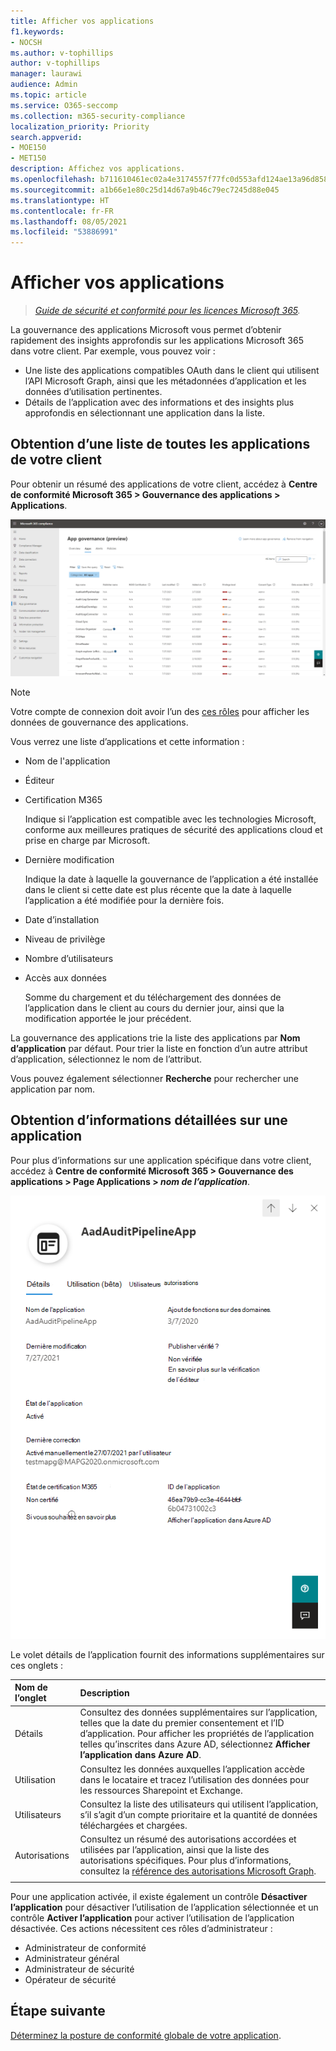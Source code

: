 ```yaml
---
title: Afficher vos applications
f1.keywords:
- NOCSH
ms.author: v-tophillips
author: v-tophillips
manager: laurawi
audience: Admin
ms.topic: article
ms.service: O365-seccomp
ms.collection: m365-security-compliance
localization_priority: Priority
search.appverid:
- MOE150
- MET150
description: Affichez vos applications.
ms.openlocfilehash: b711610461ec02a4e3174557f77fc0d553afd124ae13a96d858a2ae353e4a554
ms.sourcegitcommit: a1b66e1e80c25d14d67a9b46c79ec7245d88e045
ms.translationtype: HT
ms.contentlocale: fr-FR
ms.lasthandoff: 08/05/2021
ms.locfileid: "53886991"
---
```

# <a name="view-your-apps"></a>Afficher vos applications

>*[Guide de sécurité et conformité pour les licences Microsoft 365](https://aka.ms/ComplianceSD).*

La gouvernance des applications Microsoft vous permet d’obtenir rapidement des insights approfondis sur les applications Microsoft 365 dans votre client. Par exemple, vous pouvez voir :

- Une liste des applications compatibles OAuth dans le client qui utilisent l’API Microsoft Graph, ainsi que les métadonnées d’application et les données d’utilisation pertinentes.
- Détails de l’application avec des informations et des insights plus approfondis en sélectionnant une application dans la liste.

## <a name="getting-a-list-of-all-the-apps-in-your-tenant"></a>Obtention d’une liste de toutes les applications de votre client

Pour obtenir un résumé des applications de votre client, accédez à **Centre de conformité Microsoft 365 > Gouvernance des applications > Applications**.

![Page récapitulative de l’application MAPG dans le Centre de conformité Microsoft 365](..\media\manage-app-protection-governance\mapg-cc-apps.png)

>[!Note]
> Votre compte de connexion doit avoir l’un des [ces rôles](app-governance-get-started.md#administrator-roles) pour afficher les données de gouvernance des applications.
>

Vous verrez une liste d’applications et cette information :

- Nom de l'application
- Éditeur
- Certification M365

  Indique si l’application est compatible avec les technologies Microsoft, conforme aux meilleures pratiques de sécurité des applications cloud et prise en charge par Microsoft.

- Dernière modification

  Indique la date à laquelle la gouvernance de l’application a été installée dans le client si cette date est plus récente que la date à laquelle l’application a été modifiée pour la dernière fois.

- Date d’installation
- Niveau de privilège
- Nombre d’utilisateurs
- Accès aux données

  Somme du chargement et du téléchargement des données de l’application dans le client au cours du dernier jour, ainsi que la modification apportée le jour précédent.

La gouvernance des applications trie la liste des applications par **Nom d’application** par défaut. Pour trier la liste en fonction d’un autre attribut d’application, sélectionnez le nom de l’attribut.

Vous pouvez également sélectionner **Recherche** pour rechercher une application par nom.

## <a name="getting-detailed-information-on-an-app"></a>Obtention d’informations détaillées sur une application

Pour plus d’informations sur une application spécifique dans votre client, accédez à **Centre de conformité Microsoft 365 > Gouvernance des applications > Page Applications > *nom de l’application***.

![Volet des détails de l’application de gouvernance des applications dans le Centre de conformité Microsoft 365](..\media\manage-app-protection-governance\mapg-cc-apps-app.png)

Le volet détails de l’application fournit des informations supplémentaires sur ces onglets :

| Nom de l’onglet | Description |
|:-------|:-----|
| Détails | Consultez des données supplémentaires sur l’application, telles que la date du premier consentement et l’ID d’application. Pour afficher les propriétés de l’application telles qu’inscrites dans Azure AD, sélectionnez **Afficher l’application dans Azure AD**. |
| Utilisation |Consultez les données auxquelles l’application accède dans le locataire et tracez l’utilisation des données pour les ressources Sharepoint et Exchange. |
| Utilisateurs | Consultez la liste des utilisateurs qui utilisent l’application, s’il s’agit d’un compte prioritaire et la quantité de données téléchargées et chargées. |
| Autorisations | Consultez un résumé des autorisations accordées et utilisées par l’application, ainsi que la liste des autorisations spécifiques. Pour plus d’informations, consultez la [référence des autorisations Microsoft Graph](/graph/permissions-reference). |
|||

Pour une application activée, il existe également un contrôle **Désactiver l’application** pour désactiver l’utilisation de l’application sélectionnée et un contrôle **Activer l’application** pour activer l’utilisation de l’application désactivée. Ces actions nécessitent ces rôles d’administrateur :

- Administrateur de conformité
- Administrateur général
- Administrateur de sécurité
- Opérateur de sécurité

## <a name="next-step"></a>Étape suivante

[Déterminez la posture de conformité globale de votre application](app-governance-visibility-insights-compliance-posture.md).

